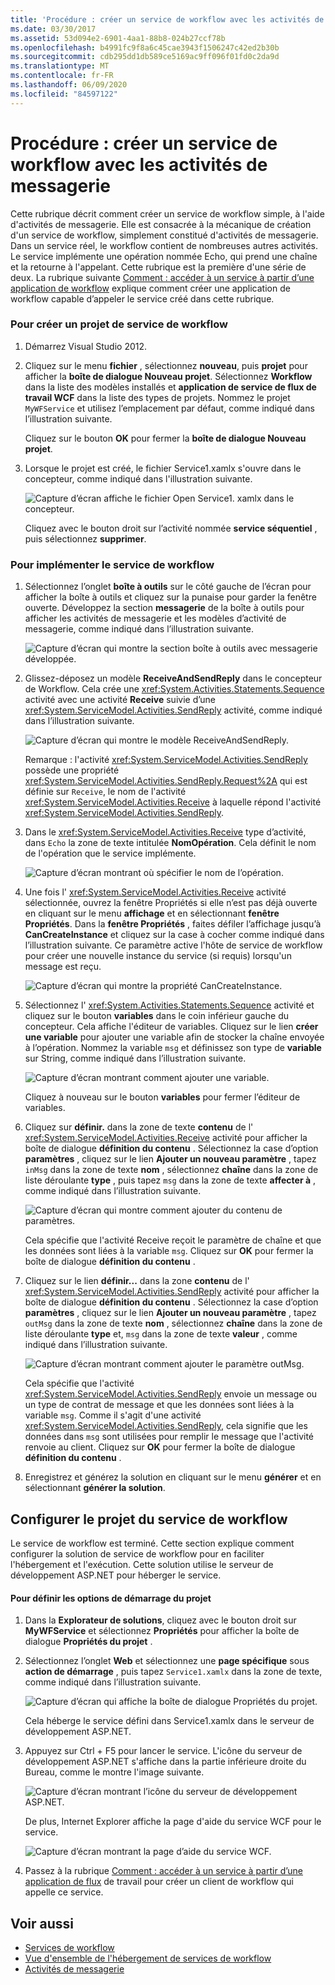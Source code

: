 ```yaml
---
title: 'Procédure : créer un service de workflow avec les activités de messagerie'
ms.date: 03/30/2017
ms.assetid: 53d094e2-6901-4aa1-88b8-024b27ccf78b
ms.openlocfilehash: b4991fc9f8a6c45cae3943f1506247c42ed2b30b
ms.sourcegitcommit: cdb295dd1db589ce5169ac9ff096f01fd0c2da9d
ms.translationtype: MT
ms.contentlocale: fr-FR
ms.lasthandoff: 06/09/2020
ms.locfileid: "84597122"
---
```

# <a name="how-to-create-a-workflow-service-with-messaging-activities"></a>Procédure : créer un service de workflow avec les activités de messagerie
Cette rubrique décrit comment créer un service de workflow simple, à l'aide d'activités de messagerie. Elle est consacrée à la mécanique de création d'un service de workflow, simplement constitué d'activités de messagerie. Dans un service réel, le workflow contient de nombreuses autres activités. Le service implémente une opération nommée Echo, qui prend une chaîne et la retourne à l'appelant. Cette rubrique est la première d'une série de deux. La rubrique suivante [Comment : accéder à un service à partir d’une application de workflow](how-to-access-a-service-from-a-workflow-application.md) explique comment créer une application de workflow capable d’appeler le service créé dans cette rubrique.  
  
### <a name="to-create-a-workflow-service-project"></a>Pour créer un projet de service de workflow  
  
1. Démarrez Visual Studio 2012.  
  
2. Cliquez sur le menu **fichier** , sélectionnez **nouveau**, puis **projet** pour afficher la **boîte de dialogue Nouveau projet**. Sélectionnez **Workflow** dans la liste des modèles installés et **application de service de flux de travail WCF** dans la liste des types de projets. Nommez le projet `MyWFService` et utilisez l’emplacement par défaut, comme indiqué dans l’illustration suivante.  
  
     Cliquez sur le bouton **OK** pour fermer la **boîte de dialogue Nouveau projet**.  
  
3. Lorsque le projet est créé, le fichier Service1.xamlx s'ouvre dans le concepteur, comme indiqué dans l'illustration suivante.  
  
     ![Capture d’écran affiche le fichier Open Service1. xamlx dans le concepteur.](./media/how-to-create-a-workflow-service-with-messaging-activities/default-workflow-service.jpg)  
  
     Cliquez avec le bouton droit sur l’activité nommée **service séquentiel** , puis sélectionnez **supprimer**.  
  
### <a name="to-implement-the-workflow-service"></a>Pour implémenter le service de workflow  
  
1. Sélectionnez l’onglet **boîte à outils** sur le côté gauche de l’écran pour afficher la boîte à outils et cliquez sur la punaise pour garder la fenêtre ouverte. Développez la section **messagerie** de la boîte à outils pour afficher les activités de messagerie et les modèles d’activité de messagerie, comme indiqué dans l’illustration suivante.  
  
     ![Capture d’écran qui montre la section boîte à outils avec messagerie développée.](./media/how-to-create-a-workflow-service-with-messaging-activities/toolbox-messaging-section.jpg)  
  
2. Glissez-déposez un modèle **ReceiveAndSendReply** dans le concepteur de Workflow. Cela crée une <xref:System.Activities.Statements.Sequence> activité avec une activité **Receive** suivie d’une <xref:System.ServiceModel.Activities.SendReply> activité, comme indiqué dans l’illustration suivante.  
  
     ![Capture d’écran qui montre le modèle ReceiveAndSendReply.](./media/how-to-create-a-workflow-service-with-messaging-activities/receiveandsendreply-template.jpg)  
  
     Remarque : l'activité <xref:System.ServiceModel.Activities.SendReply> possède une propriété <xref:System.ServiceModel.Activities.SendReply.Request%2A> qui est définie sur `Receive`, le nom de l'activité <xref:System.ServiceModel.Activities.Receive> à laquelle répond l'activité <xref:System.ServiceModel.Activities.SendReply>.  
  
3. Dans le <xref:System.ServiceModel.Activities.Receive> type d’activité, dans `Echo` la zone de texte intitulée **NomOpération**. Cela définit le nom de l'opération que le service implémente.  
  
     ![Capture d’écran montrant où spécifier le nom de l’opération.](./media/how-to-create-a-workflow-service-with-messaging-activities/define-operation-name.jpg)  
  
4. Une fois l' <xref:System.ServiceModel.Activities.Receive> activité sélectionnée, ouvrez la fenêtre Propriétés si elle n’est pas déjà ouverte en cliquant sur le menu **affichage** et en sélectionnant **fenêtre Propriétés**. Dans la **fenêtre Propriétés** , faites défiler l’affichage jusqu’à **CanCreateInstance** et cliquez sur la case à cocher comme indiqué dans l’illustration suivante. Ce paramètre active l'hôte de service de workflow pour créer une nouvelle instance du service (si requis) lorsqu'un message est reçu.  
  
     ![Capture d’écran qui montre la propriété CanCreateInstance.](./media/how-to-create-a-workflow-service-with-messaging-activities/cancreateinstance-property.jpg)  
  
5. Sélectionnez l' <xref:System.Activities.Statements.Sequence> activité et cliquez sur le bouton **variables** dans le coin inférieur gauche du concepteur. Cela affiche l'éditeur de variables. Cliquez sur le lien **créer une variable** pour ajouter une variable afin de stocker la chaîne envoyée à l’opération. Nommez la variable `msg` et définissez son type de **variable** sur String, comme indiqué dans l’illustration suivante.  
  
     ![Capture d’écran montrant comment ajouter une variable.](./media/how-to-create-a-workflow-service-with-messaging-activities/add-variable-msg-string.jpg)  
  
     Cliquez à nouveau sur le bouton **variables** pour fermer l’éditeur de variables.  
  
6. Cliquez sur **définir.** dans la zone de texte **contenu** de l' <xref:System.ServiceModel.Activities.Receive> activité pour afficher la boîte de dialogue **définition du contenu** . Sélectionnez la case d’option **paramètres** , cliquez sur le lien **Ajouter un nouveau paramètre** , tapez `inMsg` dans la zone de texte **nom** , sélectionnez **chaîne** dans la zone de liste déroulante **type** , puis tapez `msg` dans la zone de texte **affecter à** , comme indiqué dans l’illustration suivante.  
  
     ![Capture d’écran qui montre comment ajouter du contenu de paramètres.](./media/how-to-create-a-workflow-service-with-messaging-activities/adding-parameters-content.jpg)  
  
     Cela spécifie que l'activité Receive reçoit le paramètre de chaîne et que les données sont liées à la variable `msg`. Cliquez sur **OK** pour fermer la boîte de dialogue **définition du contenu** .  
  
7. Cliquez sur le lien **définir...** dans la zone **contenu** de l' <xref:System.ServiceModel.Activities.SendReply> activité pour afficher la boîte de dialogue **définition du contenu** . Sélectionnez la case d’option **paramètres** , cliquez sur le lien **Ajouter un nouveau paramètre** , tapez `outMsg` dans la zone de texte **nom** , sélectionnez **chaîne** dans la zone de liste déroulante **type** et, `msg` dans la zone de texte **valeur** , comme indiqué dans l’illustration suivante.  
  
     ![Capture d’écran montrant comment ajouter le paramètre outMsg.](./media/how-to-create-a-workflow-service-with-messaging-activities/outmsg-parameters-content.jpg)  
  
     Cela spécifie que l'activité <xref:System.ServiceModel.Activities.SendReply> envoie un message ou un type de contrat de message et que les données sont liées à la variable `msg`. Comme il s'agit d'une activité <xref:System.ServiceModel.Activities.SendReply>, cela signifie que les données dans `msg` sont utilisées pour remplir le message que l'activité renvoie au client. Cliquez sur **OK** pour fermer la boîte de dialogue **définition du contenu** .  
  
8. Enregistrez et générez la solution en cliquant sur le menu **générer** et en sélectionnant **générer la solution**.  
  
## <a name="configure-the-workflow-service-project"></a>Configurer le projet du service de workflow  
 Le service de workflow est terminé. Cette section explique comment configurer la solution de service de workflow pour en faciliter l'hébergement et l'exécution. Cette solution utilise le serveur de développement ASP.NET pour héberger le service.  
  
#### <a name="to-set-project-start-up-options"></a>Pour définir les options de démarrage du projet  
  
1. Dans la **Explorateur de solutions**, cliquez avec le bouton droit sur **MyWFService** et sélectionnez **Propriétés** pour afficher la boîte de dialogue **Propriétés du projet** .  
  
2. Sélectionnez l’onglet **Web** et sélectionnez une **page spécifique** sous **action de démarrage** , puis tapez `Service1.xamlx` dans la zone de texte, comme indiqué dans l’illustration suivante.  
  
     ![Capture d’écran qui affiche la boîte de dialogue Propriétés du projet.](./media/how-to-create-a-workflow-service-with-messaging-activities/project-properties-dialog.jpg)  
  
     Cela héberge le service défini dans Service1.xamlx dans le serveur de développement ASP.NET.  
  
3. Appuyez sur Ctrl + F5 pour lancer le service. L'icône du serveur de développement ASP.NET s'affiche dans la partie inférieure droite du Bureau, comme le montre l'image suivante.  
  
     ![Capture d’écran montrant l’icône du serveur de développement ASP.NET.](./media/how-to-create-a-workflow-service-with-messaging-activities/asp-net-dev-server-icon.jpg)  
  
     De plus, Internet Explorer affiche la page d'aide du service WCF pour le service.  
  
     ![Capture d’écran montrant la page d’aide du service WCF.](./media/how-to-create-a-workflow-service-with-messaging-activities/wcf-service-help-page.jpg)  
  
4. Passez à la rubrique [Comment : accéder à un service à partir d’une application de flux](how-to-access-a-service-from-a-workflow-application.md) de travail pour créer un client de workflow qui appelle ce service.  
  
## <a name="see-also"></a>Voir aussi

- [Services de workflow](workflow-services.md)
- [Vue d'ensemble de l'hébergement de services de workflow](hosting-workflow-services-overview.md)
- [Activités de messagerie](messaging-activities.md)
